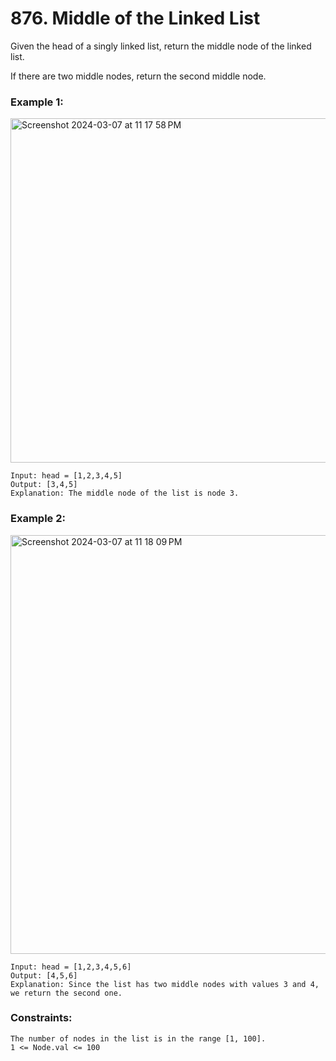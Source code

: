 # 876. Middle of the Linked List

Given the head of a singly linked list, return the middle node of the linked list.

If there are two middle nodes, return the second middle node.

 

### Example 1:

<img width="551" alt="Screenshot 2024-03-07 at 11 17 58 PM" src="https://github.com/Alisherka7/LeetCode/assets/38793933/4d6b0020-9716-4840-9808-c5eb7e99fb7c">

```
Input: head = [1,2,3,4,5]
Output: [3,4,5]
Explanation: The middle node of the list is node 3.
```

### Example 2:
<img width="670" alt="Screenshot 2024-03-07 at 11 18 09 PM" src="https://github.com/Alisherka7/LeetCode/assets/38793933/2414aab1-92fb-469b-9543-469ca0b531c5">

```
Input: head = [1,2,3,4,5,6]
Output: [4,5,6]
Explanation: Since the list has two middle nodes with values 3 and 4, we return the second one.
```
 

### Constraints:
```
The number of nodes in the list is in the range [1, 100].
1 <= Node.val <= 100
```

